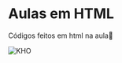 
# Aulas em HTML

Códigos feitos em html na aula👻

![KHO](https://github.com/user-attachments/assets/88510b1e-206c-4a10-906e-a2dc78223cae)

